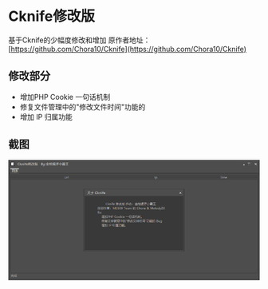 # Cknife修改版
基于Cknife的少幅度修改和增加
原作者地址：[https://github.com/Chora10/Cknife](https://github.com/Chora10/Cknife)

## 修改部分
* 增加PHP Cookie 一句话机制
* 修复文件管理中的"修改文件时间"功能的
* 增加 IP 归属功能


## 截图
![3ecca05285c69a838a01ddf0dc49beb2.png](HJFHGMD0KI6GEBAUV.png)
